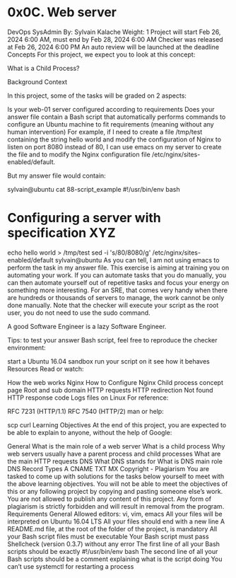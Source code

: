# 0x0C. Web server
DevOps
SysAdmin
 By: Sylvain Kalache
 Weight: 1
 Project will start Feb 26, 2024 6:00 AM, must end by Feb 28, 2024 6:00 AM
 Checker was released at Feb 26, 2024 6:00 PM
 An auto review will be launched at the deadline
Concepts
For this project, we expect you to look at this concept:

What is a Child Process?


Background Context


In this project, some of the tasks will be graded on 2 aspects:

Is your web-01 server configured according to requirements
Does your answer file contain a Bash script that automatically performs commands to configure an Ubuntu machine to fit requirements (meaning without any human intervention)
For example, if I need to create a file /tmp/test containing the string hello world and modify the configuration of Nginx to listen on port 8080 instead of 80, I can use emacs on my server to create the file and to modify the Nginx configuration file /etc/nginx/sites-enabled/default.

But my answer file would contain:

sylvain@ubuntu cat 88-script_example
#!/usr/bin/env bash
# Configuring a server with specification XYZ
echo hello world > /tmp/test
sed -i 's/80/8080/g' /etc/nginx/sites-enabled/default
sylvain@ubuntu
As you can tell, I am not using emacs to perform the task in my answer file. This exercise is aiming at training you on automating your work. If you can automate tasks that you do manually, you can then automate yourself out of repetitive tasks and focus your energy on something more interesting. For an SRE, that comes very handy when there are hundreds or thousands of servers to manage, the work cannot be only done manually. Note that the checker will execute your script as the root user, you do not need to use the sudo command.

A good Software Engineer is a lazy Software Engineer. 

Tips: to test your answer Bash script, feel free to reproduce the checker environment:

start a Ubuntu 16.04 sandbox
run your script on it
see how it behaves
Resources
Read or watch:

How the web works
Nginx
How to Configure Nginx
Child process concept page
Root and sub domain
HTTP requests
HTTP redirection
Not found HTTP response code
Logs files on Linux
For reference:

RFC 7231 (HTTP/1.1)
RFC 7540 (HTTP/2)
man or help:

scp
curl
Learning Objectives
At the end of this project, you are expected to be able to explain to anyone, without the help of Google:

General
What is the main role of a web server
What is a child process
Why web servers usually have a parent process and child processes
What are the main HTTP requests
DNS
What DNS stands for
What is DNS main role
DNS Record Types
A
CNAME
TXT
MX
Copyright - Plagiarism
You are tasked to come up with solutions for the tasks below yourself to meet with the above learning objectives.
You will not be able to meet the objectives of this or any following project by copying and pasting someone else’s work.
You are not allowed to publish any content of this project.
Any form of plagiarism is strictly forbidden and will result in removal from the program.
Requirements
General
Allowed editors: vi, vim, emacs
All your files will be interpreted on Ubuntu 16.04 LTS
All your files should end with a new line
A README.md file, at the root of the folder of the project, is mandatory
All your Bash script files must be executable
Your Bash script must pass Shellcheck (version 0.3.7) without any error
The first line of all your Bash scripts should be exactly #!/usr/bin/env bash
The second line of all your Bash scripts should be a comment explaining what is the script doing
You can’t use systemctl for restarting a process
